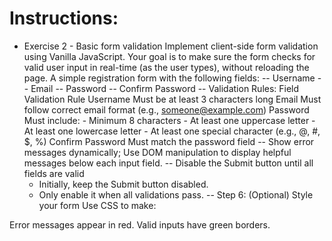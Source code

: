 # Instructions:
- Exercise 2 - Basic form validation
Implement client-side form validation using Vanilla JavaScript.
Your goal is to make sure the form checks for valid user input in real-time (as the user types), without reloading the page.
A simple registration form with the following fields:
-- Username
-- Email
-- Password
-- Confirm Password
-- Validation Rules:
Field	                Validation Rule
Username	            Must be at least 3 characters long
Email	                Must follow correct email format (e.g., someone@example.com)
Password    	        Must include:
                            - Minimum 8 characters
                            - At least one uppercase letter
                            - At least one lowercase letter
                            - At least one special character (e.g., @, #, $, %)
 Confirm Password	    Must match the password field
-- Show error messages dynamically;
    Use DOM manipulation to display helpful messages below each input field.
-- Disable the Submit button until all fields are valid
    - Initially, keep the Submit button disabled.
    - Only enable it when all validations pass.
-- Step 6: (Optional) Style your form
Use CSS to make:

Error messages appear in red.
Valid inputs have green borders.
